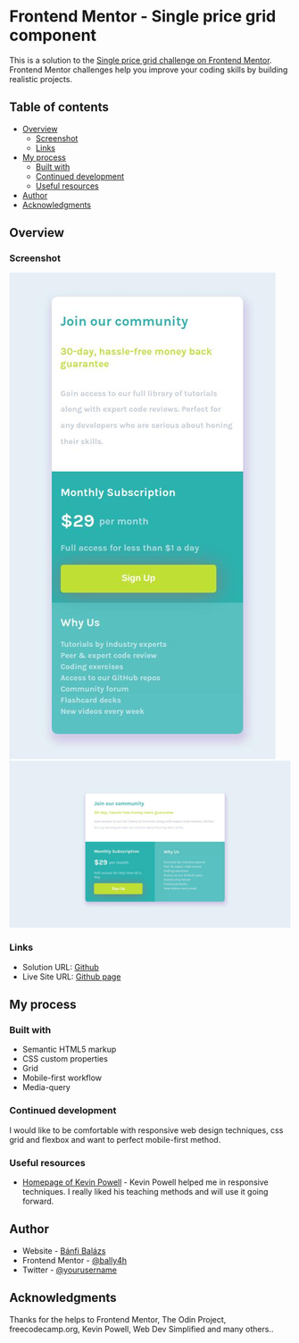 # Frontend Mentor - Single price grid component

This is a solution to the [Single price grid challenge on Frontend Mentor](https://www.frontendmentor.io/challenges/single-price-grid-component-5ce41129d0ff452fec5abbbc/hub). Frontend Mentor challenges help you improve your coding skills by building realistic projects. 

## Table of contents

- [Overview](#overview)
  - [Screenshot](#screenshot)
  - [Links](#links)
- [My process](#my-process)
  - [Built with](#built-with)
  - [Continued development](#continued-development)
  - [Useful resources](#useful-resources)
- [Author](#author)
- [Acknowledgments](#acknowledgments)


## Overview

### Screenshot

![Mobile screenshot](./images/mobile.jpg)
![Desktop screenshot](./images/desktop.jpg)


### Links

- Solution URL: [Github](https://github.com/BalazsBanfi/FEM-10-Single-price-grid)
- Live Site URL: [Github page](https://balazsbanfi.github.io/FEM-10-Single-price-grid)

## My process

### Built with

- Semantic HTML5 markup
- CSS custom properties
- Grid
- Mobile-first workflow
- Media-query


### Continued development

I would like to be comfortable with responsive web design techniques, css grid and flexbox and want to perfect mobile-first method.


### Useful resources

- [Homepage of Kevin Powell](https://www.kevinpowell.co/) - Kevin Powell helped me in responsive techniques. I really liked his teaching methods and will use it going forward.


## Author

- Website - [Bánfi Balázs](https://github.com/BalazsBanfi)
- Frontend Mentor - [@bally4h](https://www.frontendmentor.io/profile/bally4h)
- Twitter - [@yourusername](https://www.twitter.com/yourusername)

## Acknowledgments

Thanks for the helps to Frontend Mentor, The Odin Project, freecodecamp.org, Kevin Powell, Web Dev Simplified and many others..